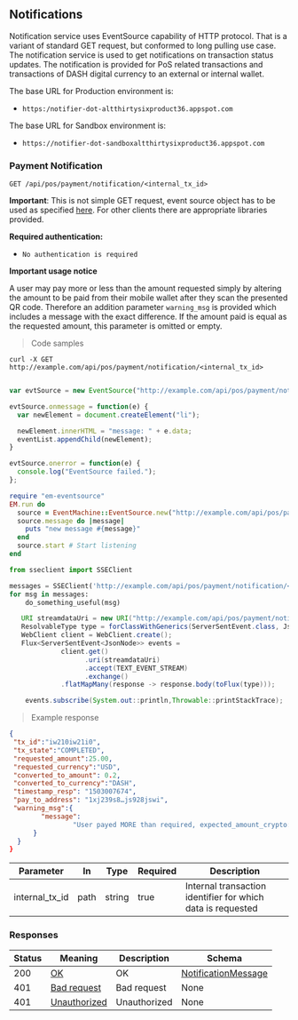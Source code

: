 ## Notifications

Notification service uses EventSource capability of HTTP protocol. That is a variant of standard GET request, but conformed to long pulling use case. The notification service is used to get notifications on transaction status updates. The notification is provided for PoS related transactions and transactions of DASH digital currency to an external or internal wallet.

The base URL for Production environment is:

* `https:/notifier-dot-altthirtysixproduct36.appspot.com`

The base URL for Sandbox environment is:

* `https://notifier-dot-sandboxaltthirtysixproduct36.appspot.com`

### Payment Notification

`GET /api/pos/payment/notification/<internal_tx_id>`

**Important**: This is not simple GET request, event source object has to be used as specified [here](https://developer.mozilla.org/en-US/docs/Web/API/EventSource). For other clients there are appropriate libraries provided.

**Required authentication:**

   * `No authentication is required`

**Important usage notice**

A user may pay more or less than the amount requested simply by altering the amount to be paid from their mobile wallet after they scan the presented QR code. Therefore an addition parameter `warning_msg` is provided which includes a message with the exact difference. If the amount paid is equal as the requested amount, this parameter is omitted or empty.

> Code samples

```shell
curl -X GET http://example.com/api/pos/payment/notification/<internal_tx_id>
```

```php

```

```javascript
var evtSource = new EventSource("http://example.com/api/pos/payment/notification/<internal_tx_id>", { withCredentials: true } );

evtSource.onmessage = function(e) {
  var newElement = document.createElement("li");

  newElement.innerHTML = "message: " + e.data;
  eventList.appendChild(newElement);
}

evtSource.onerror = function(e) {
  console.log("EventSource failed.");
};
```

```ruby
require "em-eventsource"
EM.run do
  source = EventMachine::EventSource.new("http://example.com/api/pos/payment/notification/<internal_tx_id>")
  source.message do |message|
    puts "new message #{message}"
  end
  source.start # Start listening
end
```

```python
from sseclient import SSEClient

messages = SSEClient('http://example.com/api/pos/payment/notification/<internal_tx_id>')
for msg in messages:
    do_something_useful(msg)
```

```java
   URI streamdataUri = new URI("http://example.com/api/pos/payment/notification/<internal_tx_id>");  
   ResolvableType type = forClassWithGenerics(ServerSentEvent.class, JsonNode.class);
   WebClient client = WebClient.create();
   Flux<ServerSentEvent<JsonNode>> events =
             client.get()
                   .uri(streamdataUri)
                   .accept(TEXT_EVENT_STREAM)
                   .exchange()
             .flatMapMany(response -> response.body(toFlux(type)));

    events.subscribe(System.out::println,Throwable::printStackTrace);
```


> Example response

```json
{
 "tx_id":"iw210iw21i0",
 "tx_state":"COMPLETED",
 "requested_amount":25.00,
 "requested_currency":"USD",
 "converted_to_amount": 0.2,
 "converted_to_currency":"DASH",
 "timestamp_resp": "1503007674",
 "pay_to_address": "1xj239s8…js928jswi",
 "warning_msg":{  
        "message":
                "User payed MORE than required, expected_amount_crypto: 0.056 expected_amount_fiat: 25.50, payed_amount_crypto: 0.0571 payed_amount_fiat: 27.25, difference_crypto: 0.0011 difference_fiat: 2.25"
      }
  }
}
```
<!--<h3 id="getAllPaginatedUsingGET_4-internal_fiat_to_crypto">Parameters</h3>-->

|Parameter|In|Type|Required|Description|
|---|---|---|---|---|
|internal_tx_id|path|string|true|Internal transaction identifier for which data is requested|

<h3 id="poscreatenewpaymentrequest-responses">Responses</h3>

|Status|Meaning|Description|Schema|
|---|---|---|---|
|200|[OK](https://tools.ietf.org/html/rfc7231#section-6.3.1)|OK|[NotificationMessage](#tocNotificationMessage)|
|401|[Bad request](https://tools.ietf.org/html/rfc7235#section-3.1)|Bad request|None|
|401|[Unauthorized](https://tools.ietf.org/html/rfc7235#section-3.1)|Unauthorized|None|
